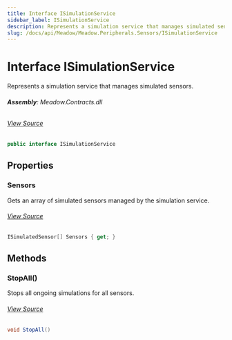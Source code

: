 ```yaml
---
title: Interface ISimulationService
sidebar_label: ISimulationService
description: Represents a simulation service that manages simulated sensors.
slug: /docs/api/Meadow/Meadow.Peripherals.Sensors/ISimulationService
---
```

# Interface ISimulationService
Represents a simulation service that manages simulated sensors.

###### **Assembly**: Meadow.Contracts.dll
###### [View Source](https://github.com/WildernessLabs/Meadow.Contracts.git/blob/develop/Source/Meadow.Contracts/Peripherals/Sensors/Simulation/ISimulationService.cs#L6)
```csharp title="Declaration"
public interface ISimulationService
```
## Properties
### Sensors
Gets an array of simulated sensors managed by the simulation service.
###### [View Source](https://github.com/WildernessLabs/Meadow.Contracts.git/blob/develop/Source/Meadow.Contracts/Peripherals/Sensors/Simulation/ISimulationService.cs#L11)
```csharp title="Declaration"
ISimulatedSensor[] Sensors { get; }
```
## Methods
### StopAll()
Stops all ongoing simulations for all sensors.
###### [View Source](https://github.com/WildernessLabs/Meadow.Contracts.git/blob/develop/Source/Meadow.Contracts/Peripherals/Sensors/Simulation/ISimulationService.cs#L16)
```csharp title="Declaration"
void StopAll()
```
